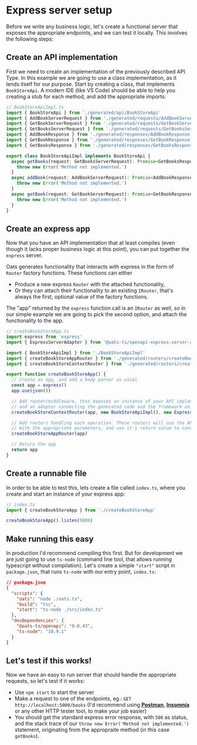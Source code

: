 # Express server setup

Before we write any business logic, let's create a functional server that exposes the appropriate endpoints, and we can test it locally. This involves the following steps:

## Create an API implementation

First we need to create an implementation of the previously described API Type. In this example we are going to use a class implementation, as it lends itself for our purpose. Start by creating a class, that implements `BookStoreApi`. A modern IDE (like VS Code) should be able to help you creating a stub for each method, and add the appropriate imports:

```typescript
// BookStoreApiImpl.ts
import { BookStoreApi } from './generated/api/BookStoreApi'
import { AddBookServerRequest } from './generated/requests/AddBookServerRequest'
import { GetBookServerRequest } from './generated/requests/GetBookServerRequest'
import { GetBooksServerRequest } from './generated/requests/GetBooksServerRequest'
import { AddBookResponse } from './generated/responses/AddBookResponse'
import { GetBookResponse } from './generated/responses/GetBookResponse'
import { GetBooksResponse } from './generated/responses/GetBooksResponse'

export class BookStoreApiImpl implements BookStoreApi {
  async getBooks(request: GetBooksServerRequest): Promise<GetBooksResponse> {
    throw new Error('Method not implemented.')
  }
  async addBook(request: AddBookServerRequest): Promise<AddBookResponse> {
    throw new Error('Method not implemented.')
  }
  async getBook(request: GetBookServerRequest): Promise<GetBookResponse> {
    throw new Error('Method not implemented.')
  }
}
```

## Create an express app

Now that you have an API implementation that at least compiles (even though it lacks proper business logic at this point), you can put together the `express` server.

Oats generates functionality that interacts with express in the form of `Router` factory functions. These functions can either

- Produce a new express `Router` with the attached functionality,
- Or they can attach their functionality to an existing `IRouter`, that's always the first, optional value of the factory functions.

The "app" returned by the `express` function call is an `IRouter` as well, so in our simple example we are going to pick the second option, and attach the functionality to the app.

```typescript
// createBookStoreApp.ts
import express from 'express'
import { ExpressServerAdapter } from '@oats-ts/openapi-express-server-adapter'

import { BookStoreApiImpl } from './BookStoreApiImpl'
import { createBookStoreAppRouter } from './generated/routers/createBookStoreAppRouter'
import { createBookStoreContextRouter } from './generated/routers/createBookStoreContextRouter'

export function createBookStoreApp() {
  // Create an app, and add a body parser as usual
  const app = express()
  app.use(json())

  // Add router/middleware, that exposes an instance of your API implementation,
  // and an adapter connecting the generated code and the framework on response.locals.
  createBookStoreContextRouter(app, new BookStoreApiImpl(), new ExpressServerAdapter())

  // Add routers handling each operation. These routers will use the API implementation
  // With the appropriate parameters, and use it's return value to construct a response.
  createBookStoreAppRouter(app)

  // Return the app
  return app
}
```

## Create a runnable file

In order to be able to test this, lets create a file called `index.ts`, where you create and start an instance of your express app:

```typescript
// index.ts
import { createBookStoreApp } from './createBookStoreApp'

createBookStoreApp().listen(5000)
```

## Make running this easy

In production I'd recommend compiling this first. But for development we are just going to use `ts-node` (command line tool, that allows running typescript without compilation). Let's create a simple `"start"` script in `package.json`, that runs `ts-node` with our entry point, `index.ts`:

```json
// package.json
{
  "scripts": {
    "oats": "node ./oats.ts",
    "build": "tsc",
    "start": "ts-node ./src/index.ts"
  },
  "devDependencies": {
    "@oats-ts/openapi": "0.0.43",
    "ts-node": "10.9.1"
  }
}
```

## Let's test if this works!

Now we have an easy to run server that should handle the appropriate requests, so let's test if it works:

- Use `npm start` to start the server
- Make a request to one of the endpoints, eg.: `GET http://localhost:5000/books` (I'd recommend using [**Postman**](https://www.postman.com), [**Insomnia**](https://insomnia.rest) or any other HTTP tester tool, to make your job easier)
- You should get the standard express error response, with `500` as status, and the stack trace of our `throw new Error('Method not implemented.')` statement, originating from the appropraite method (in this case `getBooks`).
